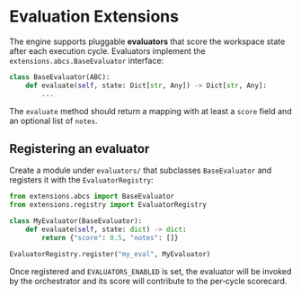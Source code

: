 # Evaluation Extensions

The engine supports pluggable **evaluators** that score the workspace state
after each execution cycle. Evaluators implement the
`extensions.abcs.BaseEvaluator` interface:

```python
class BaseEvaluator(ABC):
    def evaluate(self, state: Dict[str, Any]) -> Dict[str, Any]:
        ...
```

The `evaluate` method should return a mapping with at least a `score` field
and an optional list of `notes`.

## Registering an evaluator

Create a module under `evaluators/` that subclasses `BaseEvaluator` and
registers it with the `EvaluatorRegistry`:

```python
from extensions.abcs import BaseEvaluator
from extensions.registry import EvaluatorRegistry

class MyEvaluator(BaseEvaluator):
    def evaluate(self, state: dict) -> dict:
        return {"score": 0.5, "notes": []}

EvaluatorRegistry.register("my_eval", MyEvaluator)
```

Once registered and `EVALUATORS_ENABLED` is set, the evaluator will be invoked
by the orchestrator and its score will contribute to the per‑cycle scorecard.
